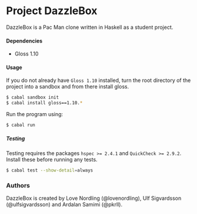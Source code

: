 # Project DazzleBox
DazzleBox is a Pac Man clone written in Haskell as a student project.

#### Dependencies
* Gloss 1.10

#### Usage
If you do not already have ``Gloss 1.10`` installed, turn the root directory of the project into a sandbox and from there install gloss.
```bash
$ cabal sandbox init
$ cabal install gloss==1.10.*
```

Run the program using:
```bash
$ cabal run
```

##### Testing
Testing requires the packages ``hspec >= 2.4.1`` and ``QuickCheck >= 2.9.2``. Install these before running any tests.

```bash
$ cabal test --show-detail=always
```

### Authors
DazzleBox is created by Love Nordling (@lovenordling), Ulf Sigvardsson (@ulfsigvardsson) and Ardalan Samimi (@pkrll).
